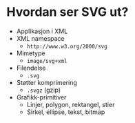 # Hvordan ser SVG ut? #

* Applikasjon i XML
* XML namespace
  * `http://www.w3.org/2000/svg`
* Mimetype
  * `image/svg+xml`
* Filendelse
  * `.svg`
* Støtter komprimering
  * `.svgz` (gzip)
* Grafikk-primitiver
  * Linjer, polygon, rektangel, stier
  * Sirkel, ellipse, tekst, bitmap

